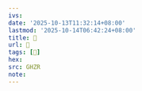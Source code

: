 ```yaml
---
ivs:
date: '2025-10-13T11:32:14+08:00'
lastmod: '2025-10-14T06:42:24+08:00'
title: 󰬌
url: 󰬌
tags: [𨌴]
hex: 
src: GHZR
note:
---
```

